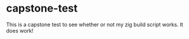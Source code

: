 # capstone-test

This is a capstone test to see whether or not my zig build script works.
<spoiler>
It does work!
</spoiler>
